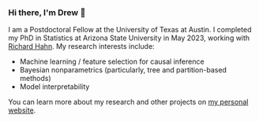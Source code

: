 ### Hi there, I'm Drew 👋

I am a Postdoctoral Fellow at the University of Texas at Austin. I completed my PhD in Statistics at Arizona State University in May 2023, working with [Richard Hahn](https://math.la.asu.edu/~prhahn/). 
My research interests include:

* Machine learning / feature selection for causal inference
* Bayesian nonparametrics (particularly, tree and partition-based methods)
* Model interpretability

You can learn more about my research and other projects on [my personal website](https://andrewherren.github.io).
